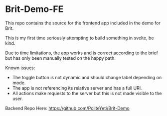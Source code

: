 # Brit-Demo-FE

This repo contains the source for the frontend app included in the demo for Brit.

This is my first time seriously attempting to build something in svelte, be kind.

Due to time limitations, the app works and is correct according to the brief but has only been manually tested on the happy path.

Known issues:
- The toggle button is not dynamic and should change label depending on mode.
- The app is not referencing its relative server and has a full URI.
- All actions make requests to the server but this is not made visible to the user.

Backend Repo Here:
https://github.com/PoliteYeti/Brit-Demo

